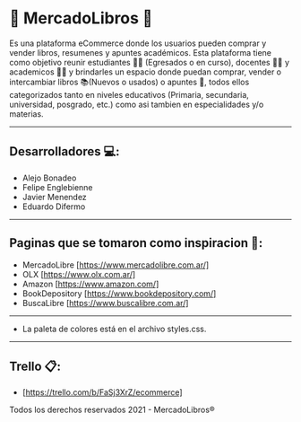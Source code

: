 # 📖 MercadoLibros 📖
Es una plataforma eCommerce donde los usuarios pueden comprar y vender libros, resumenes y apuntes académicos.
Esta plataforma tiene como objetivo reunir estudiantes 👨‍🎓 (Egresados o en curso), docentes 👨‍🏫 y academicos 🧙‍♂️ y brindarles un espacio donde puedan comprar, vender o intercambiar libros 📚(Nuevos o usados) o apuntes 📑, todos ellos categorizados tanto en niveles educativos (Primaria, secundaria, universidad, posgrado, etc.) como asi tambien en especialidades y/o materias.
___________________________________________________________________________________________________________________________________________________________________________________

## Desarrolladores 💻:
- Alejo Bonadeo
- Felipe Englebienne
- Javier Menendez
- Eduardo Difermo
___________________________________________________________________________________________________________________________________________________________________________________

## Paginas que se tomaron como inspiracion 💭:
- MercadoLibre [https://www.mercadolibre.com.ar/]
- OLX [https://www.olx.com.ar/]
- Amazon [https://www.amazon.com/]
- BookDepository [https://www.bookdepository.com/]
- BuscaLibre [https://www.buscalibre.com.ar/]
___________________________________________________________________________________________________________________________________________________________________________________

- La paleta de colores está en el archivo styles.css.
___________________________________________________________________________________________________________________________________________________________________________________

## Trello 📋: 
- [https://trello.com/b/FaSj3XrZ/ecommerce]

Todos los derechos reservados 2021 - MercadoLibros®
